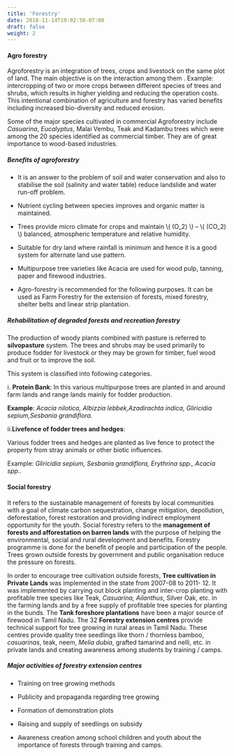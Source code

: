 ```yaml
---
title: 'Forestry'
date: 2018-11-14T19:02:50-07:00
draft: false
weight: 2
---
```

#### Agro forestry

Agroforestry is an integration of trees, crops and livestock on the same plot of land. The main objective is on the interaction among them . Example: intercropping of two or more crops between different species of trees and shrubs, which results in higher yielding and reducing the operation costs. This intentional combination of agriculture and forestry has varied benefits including increased bio-diversity and reduced erosion.

Some of the major species cultivated in commercial Agroforestry include _Casuarina_, _Eucalyptus_, Malai Vembu, Teak and Kadambu trees which were among the 20 species identified as commercial timber. They are of great importance to wood-based industries.

##### Benefits of agroforestry

*   It is an answer to the problem of soil and water conservation and also to stabilise the soil (salinity and water table) reduce landslide and water run-off problem.
    
*   Nutrient cycling between species improves and organic matter is maintained.
    
*   Trees provide micro climate for crops and maintain \\( (O\_2) \\) – \\( (CO\_2) \\) balanced, atmospheric temperature and relative humidity.
    
*   Suitable for dry land where rainfall is minimum and hence it is a good system for alternate land use pattern.
    
*   Multipurpose tree varieties like Acacia are used for wood pulp, tanning, paper and firewood industries.
    
*   Agro-forestry is recommended for the following purposes. It can be used as Farm Forestry for the extension of forests, mixed forestry, shelter belts and linear strip plantation.
    

##### Rehabilitation of degraded forests and recreation forestry

The production of woody plants combined with pasture is referred to **silvopasture** system. The trees and shrubs may be used primarily to produce fodder for livestock or they may be grown for timber, fuel wood and fruit or to improve the soil.

This system is classified into following categories.

i. **Protein Bank**: In this various multipurpose trees are planted in and around farm lands and range lands mainly for fodder production.

**Example**: _Acacia nilotica, Albizzia lebbek,Azadirachta indica, Gliricidia sepium,Sesbania grandiflora._

ii.**Livefence of fodder trees and hedges**:

Various fodder trees and hedges are planted as live fence to protect the property from stray animals or other biotic influences.

Example: _Gliricidia sepium, Sesbania grandiflora, Erythrina spp., Acacia spp.._

#### Social forestry

It refers to the sustainable management of forests by local communities with a goal of climate carbon sequestration, change mitigation, depollution, deforestation, forest restoration and providing indirect employment opportunity for the youth. Social forestry refers to the **management of forests and afforestation on barren lands** with the purpose of helping the environmental, social and rural development and benefits. Forestry programme is done for the benefit of people and participation of the people. Trees grown outside forests by government and public organisation reduce the pressure on forests.

In order to encourage tree cultivation outside forests, **Tree cultivation in Private Lands** was implemented in the state from 2007-08 to 2011- 12. It was implemented by carrying out block planting and inter-crop planting with profitable tree species like Teak, _Casuarina, Ailanthus_, Silver Oak, etc. in the farming lands and by a free supply of profitable tree species for planting in the bunds. The **Tank foreshore plantations** have been a major source of firewood in Tamil Nadu. The 32 **Forestry extension centres** provide technical support for tree growing in rural areas in Tamil Nadu. These centres provide quality tree seedlings like thorn / thornless bamboo, _casuarinas_, teak, neem, _Melia dubia_, grafted tamarind and nelli, etc. in private lands and creating awareness among students by training / camps.

##### Major activities of forestry extension centres

*   Training on tree growing methods
    
*   Publicity and propaganda regarding tree growing
    
*   Formation of demonstration plots
    
*   Raising and supply of seedlings on subsidy
    
*   Awareness creation among school children and youth about the importance of forests through training and camps.